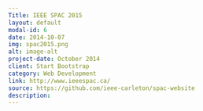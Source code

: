 ```yaml
---
Title: IEEE SPAC 2015
layout: default
modal-id: 6
date: 2014-10-07
img: spac2015.png
alt: image-alt
project-date: October 2014
client: Start Bootstrap
category: Web Development
link: http://www.ieeespac.ca/
source: https://github.com/ieee-carleton/spac-website
description: 
---
```

